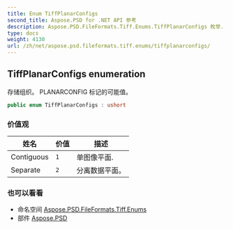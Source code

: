 ```yaml
---
title: Enum TiffPlanarConfigs
second_title: Aspose.PSD for .NET API 参考
description: Aspose.PSD.FileFormats.Tiff.Enums.TiffPlanarConfigs 枚举. 存储组织 PLANARCONFIG 标记的可能值
type: docs
weight: 4130
url: /zh/net/aspose.psd.fileformats.tiff.enums/tiffplanarconfigs/
---
```

## TiffPlanarConfigs enumeration

存储组织。 PLANARCONFIG 标记的可能值。

```csharp
public enum TiffPlanarConfigs : ushort
```

### 价值观

| 姓名 | 价值 | 描述 |
| --- | --- | --- |
| Contiguous | `1` | 单图像平面. |
| Separate | `2` | 分离数据平面。 |

### 也可以看看

* 命名空间 [Aspose.PSD.FileFormats.Tiff.Enums](../../aspose.psd.fileformats.tiff.enums/)
* 部件 [Aspose.PSD](../../)


